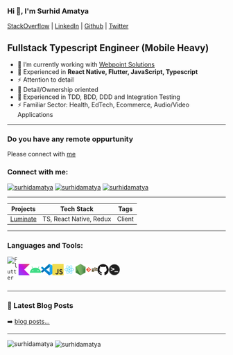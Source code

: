 ### Hi 👋, I'm Surhid Amatya 

[StackOverflow](https://stackoverflow.com/users/1613508/surhidamatya) | [LinkedIn](https://linkedin.com/in/surhidamatya) | [Github](https://github.com/surhidamatya) | [Twitter](https://twitter.com/@surhidamatya007)

## Fullstack Typescript Engineer (Mobile Heavy)

- 🔭 I’m currently working with [Webpoint Solutions](https://www.webpoint.io/)
- 🌱 Experienced in **React Native, Flutter, JavaScript, Typescript**
- ⚡ Attention to detail
- 🔭 Detail/Ownership oriented
- 🌱 Experienced in TDD, BDD, DDD and Integration Testing
- ⚡ Familiar Sector: Health, EdTech, Ecommerce, Audio/Video Applications
---
### Do you have any remote oppurtunity
Please connect with [me](mailto:surhid.amatya@gmail.com)

### Connect with me:
<a href="https://twitter.com/surhidamatya007" target="blank"><img src="https://cdn.jsdelivr.net/npm/simple-icons@3.0.1/icons/twitter.svg" alt="surhidamatya" height="22" width="22" /></a>
<a href="https://www.linkedin.com/in/surhidamatya/" target="blank"><img src="https://cdn.jsdelivr.net/npm/simple-icons@3.0.1/icons/linkedin.svg" alt="surhidamatya" height="22" width="22" /></a>
<a href="https://www.instagram.com/amatyasurhid/" target="blank"><img src="https://cdn.jsdelivr.net/npm/simple-icons@v3/icons/instagram.svg" alt="surhidamatya" height="22" width="22" /></a>
<br />

---
Projects | Tech Stack | Tags
--- | --- | ---
[Luminate](https://www.luminate.io/) | TS, React Native, Redux | Client
---

### Languages and Tools:
<code><img align="left" alt="Flutter" width="26px" src="https://www.vectorlogo.zone/logos/flutterio/flutterio-icon.svg" /> </code>
<img align="left" alt="Kotlin" width="26px" src="https://raw.githubusercontent.com/github/explore/80688e429a7d4ef2fca1e82350fe8e3517d3494d/topics/kotlin/kotlin.png" />
<img align="left" alt="Android" width="26px" src="https://raw.githubusercontent.com/github/explore/80688e429a7d4ef2fca1e82350fe8e3517d3494d/topics/android/android.png" />
<img align="left" alt="Visual Studio Code" width="26px" src="https://raw.githubusercontent.com/github/explore/80688e429a7d4ef2fca1e82350fe8e3517d3494d/topics/visual-studio-code/visual-studio-code.png" />
<img align="left" alt="JavaScript" width="26px" src="https://raw.githubusercontent.com/github/explore/80688e429a7d4ef2fca1e82350fe8e3517d3494d/topics/javascript/javascript.png" />
<img align="left" alt="React" width="26px" src="https://raw.githubusercontent.com/github/explore/80688e429a7d4ef2fca1e82350fe8e3517d3494d/topics/react/react.png" />
<img align="left" alt="Node.js" width="26px" src="https://raw.githubusercontent.com/github/explore/80688e429a7d4ef2fca1e82350fe8e3517d3494d/topics/nodejs/nodejs.png" />
<img align="left" alt="Git" width="26px" src="https://raw.githubusercontent.com/github/explore/80688e429a7d4ef2fca1e82350fe8e3517d3494d/topics/git/git.png" />
<img align="left" alt="GitHub" width="26px" src="https://raw.githubusercontent.com/github/explore/78df643247d429f6cc873026c0622819ad797942/topics/github/github.png" />
<img align="left" alt="Terminal" width="26px" src="https://raw.githubusercontent.com/github/explore/80688e429a7d4ef2fca1e82350fe8e3517d3494d/topics/terminal/terminal.png" />

<br />
<br />

---

### 📕 Latest Blog Posts

➡️ [blog posts...](https://medium.com/@surhid.amatya)

---

<p><img align="left" src="https://github-readme-stats.vercel.app/api/top-langs/?username=surhidamatya&layout=compact&hide=html" alt="surhidamatya" /></p>

<p>&nbsp;<img align="center" src="https://github-readme-stats.vercel.app/api?username=surhidamatya&show_icons=true" alt="surhidamatya" /></p>
